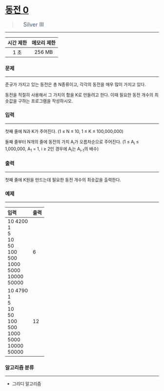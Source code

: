# [동전 0](https://www.acmicpc.net/problem/11047)

> <img src="https://d2gd6pc034wcta.cloudfront.net/tier/8.svg" width="16" heigth="21" style = "vertical-align: middle;"/>&nbsp;<span style="font-size: 18px; color: #435f7a;">Silver III</span>

***

<div align="center">

|시간 제한|메모리 제한|
|:---:|:---:|
|1 초 |256 MB|

</div>

### 문제

***

준규가 가지고 있는 동전은 총 N종류이고, 각각의 동전을 매우 많이 가지고 있다.

동전을 적절히 사용해서 그 가치의 합을 K로 만들려고 한다. 이때 필요한 동전 개수의 최솟값을 구하는 프로그램을 작성하시오.

### 입력

***

첫째 줄에 N과 K가 주어진다. (1 ≤ N ≤ 10, 1 ≤ K ≤ 100,000,000)

둘째 줄부터 N개의 줄에 동전의 가치 A<sub>i</sub>가 오름차순으로 주어진다. (1 ≤ A<sub>i</sub> ≤ 1,000,000, A<sub>1</sub> = 1, i ≥ 2인 경우에 A<sub>i</sub>는 A<sub>i-1</sub>의 배수)

### 출력

***

첫째 줄에 K원을 만드는데 필요한 동전 개수의 최솟값을 출력한다.

### 예제

***

|입력|출력|
|:---|:---|
|10 4200<br/>1<br/>5<br/>10<br/>50<br/>100<br/>500<br/>1000<br/>5000<br/>10000<br/>50000|6|
|10 4790<br/>1<br/>5<br/>10<br/>50<br/>100<br/>500<br/>1000<br/>5000<br/>10000<br/>50000|12|

### 알고리즘 분류

***

* 그리디 알고리즘

